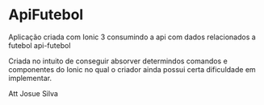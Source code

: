 # ApiFutebol

Aplicação criada com Ionic 3 consumindo a api com dados relacionados a futebol api-futebol

Criada no intuito de conseguir absorver determindos comandos e componentes do Ionic no qual o criador ainda possui certa dificuldade em implementar.


Att
Josue Silva
